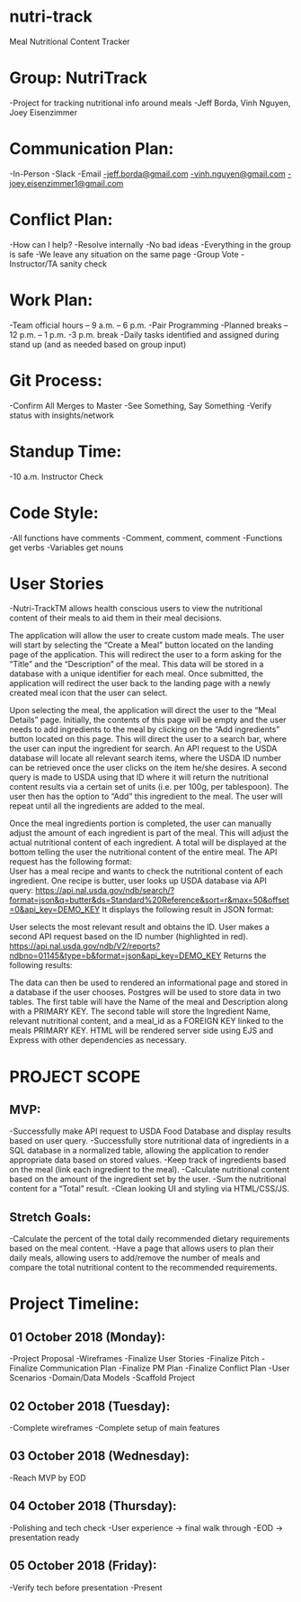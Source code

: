 # nutri-track
Meal Nutritional Content Tracker

# Group: NutriTrack
-Project for tracking nutritional info around meals
-Jeff Borda, Vinh Nguyen, Joey Eisenzimmer

# Communication Plan:
-In-Person
-Slack
-Email
-jeff.borda@gmail.com
-vinh.nguyen@gmail.com
-joey.eisenzimmer1@gmail.com

# Conflict Plan:
-How can I help?
-Resolve internally
-No bad ideas
-Everything in the group is safe
-We leave any situation on the same page
-Group Vote
-Instructor/TA sanity check

# Work Plan:
-Team official hours – 9 a.m. – 6 p.m.
-Pair Programming
-Planned breaks – 12 p.m. – 1 p.m.
-3 p.m. break
-Daily tasks identified and assigned during stand up (and as needed based on group input)

# Git Process:
-Confirm All Merges to Master
-See Something, Say Something
-Verify status with insights/network

# Standup Time:
-10 a.m. Instructor Check

# Code Style:
-All functions have comments
-Comment, comment, comment
-Functions get verbs
-Variables get nouns

# User Stories
-Nutri-TrackTM allows health conscious users to view the nutritional content of their meals to aid them in their meal decisions.

The application will allow the user to create custom made meals. The user will start by selecting the “Create a Meal” button located on the landing page of the application. This will redirect the user to a form asking for the “Title” and the “Description” of the meal. This data will be stored in a database with a unique identifier for each meal. Once submitted, the application will redirect the user back to the landing page with a newly created meal icon that the user can select.

Upon selecting the meal, the application will direct the user to the “Meal Details” page. Initially, the contents of this page will be empty and the user needs to add ingredients to the meal by clicking on the “Add ingredients” button located on this page. This will direct the user to a search bar, where the user can input the ingredient for search. An API request to the USDA database will locate all relevant search items, where the USDA ID number can be retrieved once the user clicks on the item he/she desires. A second query is made to USDA using that ID where it will return the nutritional content results via a certain set of units (i.e. per 100g, per tablespoon). The user then has the option to “Add” this ingredient to the meal. The user will repeat until all the ingredients are added to the meal.

Once the meal ingredients portion is completed, the user can manually adjust the amount of each ingredient is part of the meal. This will adjust the actual nutritional content of each ingredient. A total will be displayed at the bottom telling the user the nutritional content of the entire meal.
The API request has the following format:  
User has a meal recipe and wants to check the nutritional content of each ingredient.
One recipe is butter, user looks up USDA database via API query:
https://api.nal.usda.gov/ndb/search/?format=json&q=butter&ds=Standard%20Reference&sort=r&max=50&offset=0&api_key=DEMO_KEY
It displays the following result in JSON format:
 
User selects the most relevant result and obtains the ID. User makes a second API request based on the ID number (highlighted in red).
https://api.nal.usda.gov/ndb/V2/reports?ndbno=01145&type=b&format=json&api_key=DEMO_KEY
Returns the following results:
 
The data can then be used to rendered an informational page and stored in a database if the user chooses.
Postgres will be used to store data in two tables. The first table will have the Name of the meal and Description along with a PRIMARY KEY. The second table will store the Ingredient Name, relevant nutritional content, and a meal_id as a FOREIGN KEY linked to the meals PRIMARY KEY.
HTML will be rendered server side using EJS and Express with other dependencies as necessary. 

# PROJECT SCOPE
## MVP:
-Successfully make API request to USDA Food Database and display results based on user query.
-Successfully store nutritional data of ingredients in a SQL database in a normalized table, allowing the application to render appropriate data based on stored values.
-Keep track of ingredients based on the meal (link each ingredient to the meal).
-Calculate nutritional content based on the amount of the ingredient set by the user.
-Sum the nutritional content for a “Total” result.
-Clean looking UI and styling via HTML/CSS/JS.

## Stretch Goals:
-Calculate the percent of the total daily recommended dietary requirements based on the meal content.
-Have a page that allows users to plan their daily meals, allowing users to add/remove the number of meals and compare the total nutritional content to the recommended requirements.

# Project Timeline:

## 01 October 2018 (Monday):
-Project Proposal
-Wireframes
-Finalize User Stories
-Finalize Pitch
-Finalize Communication Plan
-Finalize PM Plan
-Finalize Conflict Plan
-User Scenarios
-Domain/Data Models
-Scaffold Project

## 02 October 2018 (Tuesday):
-Complete wireframes
-Complete setup of main features

## 03 October 2018 (Wednesday):
-Reach MVP by EOD

## 04 October 2018 (Thursday):
-Polishing and tech check
-User experience -> final walk through
-EOD -> presentation ready

## 05 October 2018 (Friday):
-Verify tech before presentation
-Present